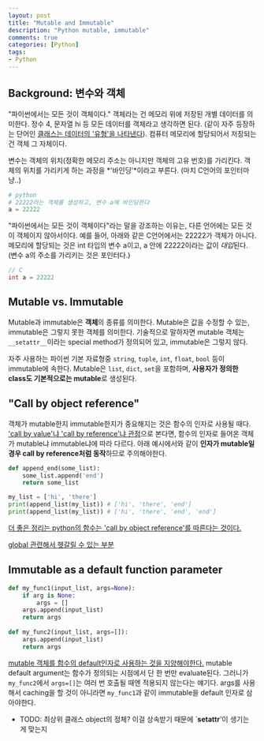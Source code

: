 ```yaml
---
layout: post
title: "Mutable and Immutable"
description: "Python mutable, immutable"
comments: true
categories: [Python]
tags:
- Python
---
```




## Background: 변수와 객체

"파이썬에서는 모든 것이 객체이다." 객체라는 건 메모리 위에 저장된 개별 데이터를 의미한다. 정수 4, 문자열 hi 등 모든 데이터를 객체라고 생각하면 된다. (같이 자주 등장하는 단어인 [클래스는 데이터의 '유형'을 나타낸다](https://python.bakyeono.net/chapter-8-2.html)). 컴퓨터 메모리에 할당되어서 저장되는 건 객체 그 자체이다.

변수는 객체의 위치(정확한 메모리 주소는 아니지만 객체의 고유 번호)를 가리킨다. 객체의 위치를 가리키게 하는 과정을 *'바인딩'*이라고 부른다. (마치 C언어의 포인터마냥..)

```python
# python
# 22222라는 객체를 생성하고, 변수 a에 바인딩한다
a = 22222
```

"파이썬에서는 모든 것이 객체이다"라는 말을 강조하는 이유는, 다른 언어에는 모든 것이 객체이지 않아서이다. 예를 들어, 아래와 같은 C언어에서는 22222가 객체가 아니다. 메모리에 할당되는 것은 int 타입의 변수 a이고, a 안에 22222이라는 값이 *대입*된다. (변수 a의 주소를 가리키는 것은 포인터다.)

```C
// C
int a = 22222
```



## Mutable vs. Immutable

Mutable과 immutable은 **객체**의 종류를 의미한다. Mutable은 값을 수정할 수 있는, immutable은 그렇지 못한 객체를 의미한다. 기술적으로 말하자면 mutable 객체는 `__setattr__`이라는  special method가 정의되어 있고, immutable은 그렇지 않다. 

자주 사용하는 파이썬 기본 자료형중 `string`, `tuple`, `int`, `float`, `bool` 등이 immutable에 속한다. Mutable은 `list`, `dict`, `set`을 포함하며, **사용자가 정의한 class도 기본적으로는 mutable**로 생성된다. 



## "Call by object reference"

객체가 mutable한지 immutable한지가 중요해지는 것은 함수의 인자로 사용될 때다. ['call by value'냐 'call by reference'냐 관점](https://wayhome25.github.io/cs/2017/04/11/cs-13/)으로 본다면, 함수의 인자로 들어온 객체가 mutable냐 immutable냐에 따라 다르다.  아래 예시에서와 같이 **인자가 mutable일 경우 call by reference처럼 동작**하므로 주의해야한다.

```python
def append_end(some_list):
    some_list.append('end')
    return some_list

my_list = ['hi', 'there']
print(append_list(my_list)) # ['hi', 'there', 'end']
print(append_list(my_list)) # ['hi', 'there', 'end', 'end']
```

[더 좋은 정리는 python의 함수는 'call by object reference'를 따른다는 것이다.](https://item4.github.io/2015-07-18/Some-Ambiguousness-in-Python-Tutorial-Call-by-What/)

[global 관련해서 헷갈릴 수 있는 부분](https://stackoverflow.com/questions/31435603/python-modify-global-list-inside-a-function)



## Immutable as a default function parameter

```python
def my_func1(input_list, args=None):
    if arg is None:
        args = []
    args.append(input_list)
    return args
    
def my_func2(input_list, args=[]):
    args.append(input_list)
    return args
```

[mutable 객체를 함수의 default인자로 사용하는 것을 지양해야한다.](https://docs.python-guide.org/writing/gotchas/) mutable default argument는 함수가 정의되는 시점에서 단 한 번만 evaluate된다. 그러니가 `my_func2`에서 `args=[]`는 여러 번 호출될 때엔 적용되지 않는다는 얘기다. args를 사용해서 caching을 할 것이 아니라면 `my_func1`과 같이 immutable을 default 인자로 삼아야한다.



- TODO: 최상위 클래스 object의 정체? 이걸 상속받기 때문에 `__setattr__'이 생기는 게 맞는지







